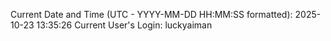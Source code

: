 Current Date and Time (UTC - YYYY-MM-DD HH:MM:SS formatted): 2025-10-23 13:35:26
Current User's Login: luckyaiman
